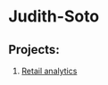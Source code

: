# Judith-Soto

## Projects: 
1. [Retail analytics](https://github.com/JudyS22/Judith-Soto#:~:text=Project%205_6%2C%20warmup%203100%20ulta%20quartiles.ipynb)
